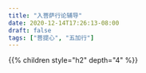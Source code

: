 ```yaml
---
title: "入菩萨行论辅导"
date: 2020-12-14T17:26:13-08:00
draft: false
tags: ["菩提心", "五加行"]
---
```


{{% children style="h2" depth="4" %}}
